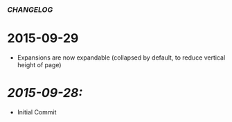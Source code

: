 ### _CHANGELOG_

# 2015-09-29
- Expansions are now expandable (collapsed by default, to reduce vertical height of page)

# _2015-09-28:_
- Initial Commit
